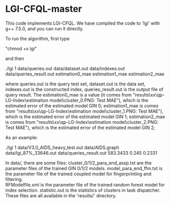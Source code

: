 LGI-CFQL-master
==========

This code implements LGI-CFQL. We have compiled the code to 'lgi' with g++ 7.5.0, and you can run it directly.

To run the algorithm, first type

"chmod +x lgi"

and then

./lgi 1 data/queries.out data/dataset.out data/indexes.out data/queries_result.out estimation0_mae estimation1_mae estimation2_mae 

where queries.out is the query test set, dataset.out is the data set, indexes.out is the constructed index, queries_result.out is the output file of query result.
The estimation0_mae is a value (it comes from "results\xx\qp-LG-Index\estimation model\cluster_0.PNG: Test MAE"), 
which is the estimated error of the estimated model GIN 0; estimation1_mae is comes from "results\xx\qp-LG-Index\estimation model\cluster_1.PNG: Test MAE"), 
which is the estimated error of the estimated model GIN 1; estimation2_mae is comes from "results\xx\qp-LG-Index\estimation model\cluster_2.PNG: Test MAE"), 
which is the estimated error of the estimated model GIN 2; 

As an example:

./lgi 1 data/V3.0_AIDS_heavy_test.out data/AIDS.graph data/lgi_87%_33646.out data/queries_result.out 583.3433 0.245 0.2331

In data/, there are some files:
cluster_0/1/2_para_end_assp.txt are the parameter files of the trained GIN 0/1/2 models. 
model_para_end_ffm.txt is the parameter file of the trained coupled model for fingerprinting and filtering.  
RFModelfile.xml is the parameter file of the trained random forest model for index selection.
statistic.out is the statistics of clusters in task dispatcher.
These files are all available in the 'results/' directory.